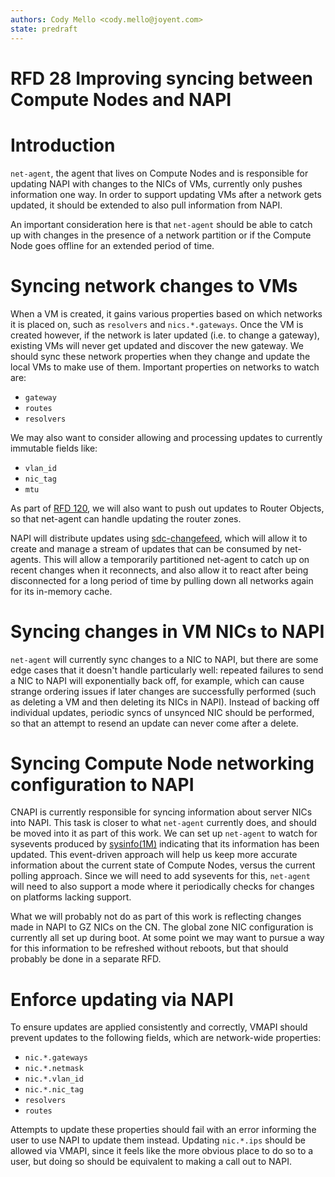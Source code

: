 ```yaml
---
authors: Cody Mello <cody.mello@joyent.com>
state: predraft
---
```


# RFD 28 Improving syncing between Compute Nodes and NAPI

# Introduction

`net-agent`, the agent that lives on Compute Nodes and is responsible for
updating NAPI with changes to the NICs of VMs, currently only pushes information
one way. In order to support updating VMs after a network gets updated, it
should be extended to also pull information from NAPI.

An important consideration here is that `net-agent` should be able to catch up
with changes in the presence of a network partition or if the Compute Node goes
offline for an extended period of time.

# Syncing network changes to VMs

When a VM is created, it gains various properties based on which networks it is
placed on, such as `resolvers` and `nics.*.gateways`. Once the VM is created
however, if the network is later updated (i.e. to change a gateway), existing VMs
will never get updated and discover the new gateway. We should sync these
network properties when they change and update the local VMs to make use of
them. Important properties on networks to watch are:

- `gateway`
- `routes`
- `resolvers`

We may also want to consider allowing and processing updates to currently immutable
fields like:

- `vlan_id`
- `nic_tag`
- `mtu`

As part of [RFD 120], we will also want to push out updates to Router Objects,
so that net-agent can handle updating the router zones.

NAPI will distribute updates using [sdc-changefeed], which will allow it to
create and manage a stream of updates that can be consumed by net-agents. This
will allow a temporarily partitioned net-agent to catch up on recent changes when
it reconnects, and also allow it to react after being disconnected for a long
period of time by pulling down all networks again for its in-memory cache.

# Syncing changes in VM NICs to NAPI

`net-agent` will currently sync changes to a NIC to NAPI, but there are some
edge cases that it doesn't handle particularly well: repeated failures to send a
NIC to NAPI will exponentially back off, for example, which can cause strange
ordering issues if later changes are successfully performed (such as deleting a
VM and then deleting its NICs in NAPI). Instead of backing off individual
updates, periodic syncs of unsynced NIC should be performed, so that an attempt
to resend an update can never come after a delete.

# Syncing Compute Node networking configuration to NAPI

CNAPI is currently responsible for syncing information about server NICs into
NAPI. This task is closer to what `net-agent` currently does, and should be
moved into it as part of this work. We can set up `net-agent` to watch for
sysevents produced by [sysinfo(1M)] indicating that its information has been
updated. This event-driven approach will help us keep more accurate information
about the current state of Compute Nodes, versus the current polling approach.
Since we will need to add sysevents for this, `net-agent` will need to also
support a mode where it periodically checks for changes on platforms lacking
support.

What we will probably not do as part of this work is reflecting changes made in
NAPI to GZ NICs on the CN. The global zone NIC configuration is currently all
set up during boot. At some point we may want to pursue a way for this
information to be refreshed without reboots, but that should probably be done
in a separate RFD.

# Enforce updating via NAPI

To ensure updates are applied consistently and correctly, VMAPI should prevent
updates to the following fields, which are network-wide properties:

- `nic.*.gateways`
- `nic.*.netmask`
- `nic.*.vlan_id`
- `nic.*.nic_tag`
- `resolvers`
- `routes`

Attempts to update these properties should fail with an error informing the user
to use NAPI to update them instead. Updating `nic.*.ips` should be allowed via
VMAPI, since it feels like the more obvious place to do so to a user, but doing so
should be equivalent to making a call out to NAPI.

[sysinfo(1M)]: https://smartos.org/man/1M/sysinfo
[sdc-changefeed]: https://github.com/joyent/node-sdc-changefeed/
[RFD 120]: ../0120

